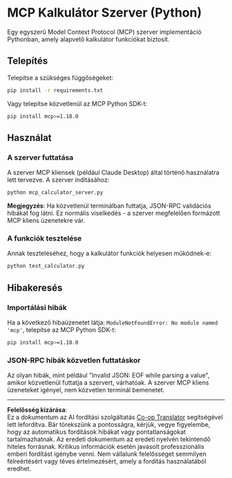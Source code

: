 <!--
CO_OP_TRANSLATOR_METADATA:
{
  "original_hash": "f4733f39c05c58e0cf0eee0a8ae7e9a2",
  "translation_date": "2025-10-17T20:07:07+00:00",
  "source_file": "03-GettingStarted/samples/python/README.md",
  "language_code": "hu"
}
-->
# MCP Kalkulátor Szerver (Python)

Egy egyszerű Model Context Protocol (MCP) szerver implementáció Pythonban, amely alapvető kalkulátor funkciókat biztosít.

## Telepítés

Telepítse a szükséges függőségeket:

```bash
pip install -r requirements.txt
```

Vagy telepítse közvetlenül az MCP Python SDK-t:

```bash
pip install mcp>=1.18.0
```

## Használat

### A szerver futtatása

A szerver MCP kliensek (például Claude Desktop) által történő használatra lett tervezve. A szerver indításához:

```bash
python mcp_calculator_server.py
```

**Megjegyzés**: Ha közvetlenül terminálban futtatja, JSON-RPC validációs hibákat fog látni. Ez normális viselkedés - a szerver megfelelően formázott MCP kliens üzenetekre vár.

### A funkciók tesztelése

Annak teszteléséhez, hogy a kalkulátor funkciók helyesen működnek-e:

```bash
python test_calculator.py
```

## Hibakeresés

### Importálási hibák

Ha a következő hibaüzenetet látja: `ModuleNotFoundError: No module named 'mcp'`, telepítse az MCP Python SDK-t:

```bash
pip install mcp>=1.18.0
```

### JSON-RPC hibák közvetlen futtatáskor

Az olyan hibák, mint például "Invalid JSON: EOF while parsing a value", amikor közvetlenül futtatja a szervert, várhatóak. A szerver MCP kliens üzeneteket igényel, nem közvetlen terminál bemenetet.

---

**Felelősség kizárása**:  
Ez a dokumentum az AI fordítási szolgáltatás [Co-op Translator](https://github.com/Azure/co-op-translator) segítségével lett lefordítva. Bár törekszünk a pontosságra, kérjük, vegye figyelembe, hogy az automatikus fordítások hibákat vagy pontatlanságokat tartalmazhatnak. Az eredeti dokumentum az eredeti nyelvén tekintendő hiteles forrásnak. Kritikus információk esetén javasolt professzionális emberi fordítást igénybe venni. Nem vállalunk felelősséget semmilyen félreértésért vagy téves értelmezésért, amely a fordítás használatából eredhet.